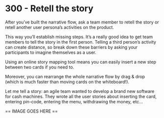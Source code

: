# 300 - Retell the story

After youʼve built the narrative flow, ask a team member to retell the story or retell another user personaʼs activities on the product.

This way youʼll establish missing steps. Itʼs a really good idea to get team members to tell the story in the first person. Telling a third personʼs activity can create distance, so break down these barriers by asking your participants to imagine themselves as a user. 

Using an online story mapping tool means you can easily insert a new step between two cards if you need to. 

Moreover, you can rearrange the whole narrative flow by drag & drop (which is much faster than moving cards on the whiteboard!).

Let me tell a story: an agile team wanted to develop a brand new software for cash machines. They wrote all the user stories about inserting the card, entering pin-code, entering the menu, withdrawing the money, etc...

== IMAGE GOES HERE ==
